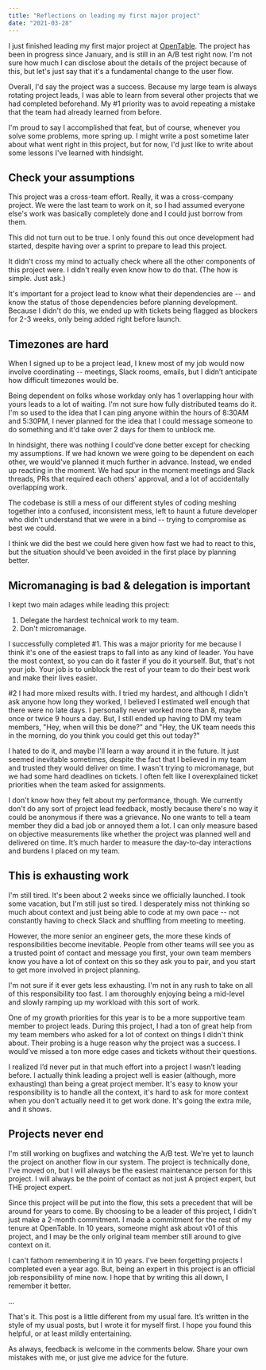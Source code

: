```yaml
---
title: "Reflections on leading my first major project"
date: "2021-03-28"
---
```


I just finished leading my first major project at [OpenTable](https://opentable.com). The project has been in progress since January, and is still in an A/B test right now. I'm not sure how much I can disclose about the details of the project because of this, but let's just say that it's a fundamental change to the user flow. 

Overall, I'd say the project was a success. Because my large team is always rotating project leads, I was able to learn from several other projects that we had completed beforehand. My #1 priority was to avoid repeating a mistake that the team had already learned from before.

I'm proud to say I accomplished that feat, but of course, whenever you solve some problems, more spring up. I might write a post sometime later about what went right in this project, but for now, I'd just like to write about some lessons I've learned with hindsight.

## Check your assumptions

This project was a cross-team effort. Really, it was a cross-company project. We were the last team to work on it, so I had assumed everyone else's work was basically completely done and I could just borrow from them. 

This did not turn out to be true. I only found this out once development had started, despite having over a sprint to prepare to lead this project.

It didn't cross my mind to actually check where all the other components of this project were. I didn't really even know how to do that. (The how is simple. Just ask.)

It's important for a project lead to know what their dependencies are -- and know the status of those dependencies before planning development. Because I didn't do this, we ended up with tickets being flagged as blockers for 2-3 weeks, only being added right before launch.

## Timezones are hard

When I signed up to be a project lead, I knew most of my job would now involve coordinating -- meetings, Slack rooms, emails, but I didn’t anticipate how difficult timezones would be.

Being dependent on folks whose workday only has 1 overlapping hour with yours leads to a lot of waiting. I'm not sure how fully distributed teams do it. I'm so used to the idea that I can ping anyone within the hours of 8:30AM and 5:30PM, I never planned for the idea that I could message someone to do something and it'd take over 2 days for them to unblock me.

In hindsight, there was nothing I could’ve done better except for checking my assumptions. If we had known we were going to be dependent on each other, we would've planned it much further in advance. Instead, we ended up reacting in the moment. We had spur in the moment meetings and Slack threads, PRs that required each others' approval, and a lot of accidentally overlapping work.

The codebase is still a mess of our different styles of coding meshing together into a confused, inconsistent mess, left to haunt a future developer who didn't understand that we were in a bind -- trying to compromise as best we could.

I think we did the best we could here given how fast we had to react to this, but the situation should've been avoided in the first place by planning better.

## Micromanaging is bad & delegation is important

I kept two main adages while leading this project:

1. Delegate the hardest technical work to my team.
2. Don't micromanage.

I successfully completed #1. This was a major priority for me because I think it's one of the easiest traps to fall into as any kind of leader. You have the most context, so you can do it faster if you do it yourself. But, that's not your job. Your job is to unblock the rest of your team to do their best work and make their lives easier.

#2 I had more mixed results with. I tried my hardest, and although I didn't ask anyone how long they worked, I believed I estimated well enough that there were no late days. I personally never worked more than 8, maybe once or twice 9 hours a day. But, I still ended up having to DM my team members, "Hey, when will this be done?" and "Hey, the UK team needs this in the morning, do you think you could get this out today?"

I hated to do it, and maybe I'll learn a way around it in the future. It just seemed inevitable sometimes, despite the fact that I believed in my team and trusted they would deliver on time. I wasn't trying to micromanage, but we had some hard deadlines on tickets. I often felt like I overexplained ticket priorities when the team asked for assignments.

I don't know how they felt about my performance, though. We currently don't do any sort of project lead feedback, mostly because there's no way it could be anonymous if there was a grievance. No one wants to tell a team member they did a bad job or annoyed them a lot. I can only measure based on objective measurements like whether the project was planned well and delivered on time. It’s much harder to measure the day-to-day interactions and burdens I placed on my team.

## This is exhausting work

I'm still tired. It's been about 2 weeks since we officially launched. I took some vacation, but I'm still just so tired. I desperately miss not thinking so much about context and just being able to code at my own pace -- not constantly having to check Slack and shuffling from meeting to meeting.

However, the more senior an engineer gets, the more these kinds of responsibilities become inevitable. People from other teams will see you as a trusted point of contact and message you first, your own team members know you have a lot of context on this so they ask you to pair, and you start to get more involved in project planning.

I'm not sure if it ever gets less exhausting. I'm not in any rush to take on all of this responsibility too fast. I am thoroughly enjoying being a mid-level and slowly ramping up my workload with this sort of work.

One of my growth priorities for this year is to be a more supportive team member to project leads. During this project, I had a ton of great help from my team members who asked for a lot of context on things I didn't think about. Their probing is a huge reason why the project was a success. I would’ve missed a ton more edge cases and tickets without their questions.

I realized I’d never put in that much effort into a project I wasn’t leading before. I actually think leading a project well is easier (although, more exhausting) than being a great project member. It's easy to know your responsibility is to handle all the context, it's hard to ask for more context when you don't actually need it to get work done. It's going the extra mile, and it shows.

## Projects never end

I'm still working on bugfixes and watching the A/B test. We're yet to launch the project on another flow in our system. The project is technically done, I've moved on, but I will always be the easiest maintenance person for this project. I will always be the point of contact as not just A project expert, but THE project expert.

Since this project will be put into the flow, this sets a precedent that will be around for years to come. By choosing to be a leader of this project, I didn't just make a 2-month commitment. I made a commitment for the rest of my tenure at OpenTable. In 10 years, someone might ask about v01 of this project, and I may be the only original team member still around to give context on it.

I can't fathom remembering it in 10 years. I've been forgetting projects I completed even a year ago. But, being an expert in this project is an official job responsibility of mine now. I hope that by writing this all down, I remember it better.

...

That's it. This post is a little different from my usual fare. It’s written in the style of my usual posts, but I wrote it for myself first. I hope you found this helpful, or at least mildly entertaining.

As always, feedback is welcome in the comments below. Share your own mistakes with me, or just give me advice for the future.
